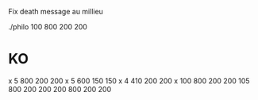 Fix death message au millieu

./philo 100 800 200 200




# KO

x   5 800 200 200
x   5 600 150 150
x   4 410 200 200
x   100 800 200 200
    105 800 200 200
    200 800 200 200